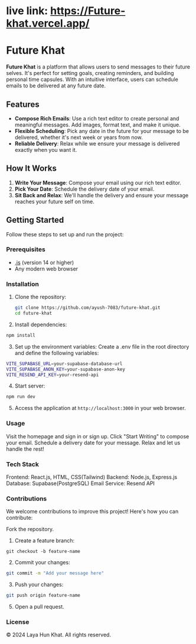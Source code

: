 # live link: https://Future-khat.vercel.app/

# Future Khat

**Future Khat** is a platform that allows users to send messages to their future selves. It's perfect for setting goals, creating reminders, and building personal time capsules. With an intuitive interface, users can schedule emails to be delivered at any future date.

## Features

- **Compose Rich Emails**: Use a rich text editor to create personal and meaningful messages. Add images, format text, and make it unique.
- **Flexible Scheduling**: Pick any date in the future for your message to be delivered, whether it's next week or years from now.
- **Reliable Delivery**: Relax while we ensure your message is delivered exactly when you want it.

## How It Works

1. **Write Your Message**: Compose your email using our rich text editor.
2. **Pick Your Date**: Schedule the delivery date of your email.
3. **Sit Back and Relax**: We'll handle the delivery and ensure your message reaches your future self on time.

## Getting Started

Follow these steps to set up and run the project:

### Prerequisites

- [.js](https://nodejs.org/) (version 14 or higher)
- Any modern web browser

### Installation

1. Clone the repository:
   ```bash
   git clone https://github.com/ayush-7083/future-khat.git
   cd future-khat
   
2. Install dependencies:
```bash
npm install
```

3. Set up the environment variables:
Create a .env file in the root directory and define the following variables:
```bash
VITE_SUPABASE_URL=your-supabase-database-url
VITE_SUPABASE_ANON_KEY=your-supabase-anon-key
VITE_RESEND_API_KEY=your-resend-api
```
4. Start server:
```bash
npm run dev
```
5. Access the application at ```http://localhost:3000``` in your web browser.

### Usage
Visit the homepage and sign in or sign up.
Click "Start Writing" to compose your email.
Schedule a delivery date for your message.
Relax and let us handle the rest!

### Tech Stack
Frontend: React.js, HTML, CSS(Tailwind)
Backend: Node.js, Express.js
Database: Supabase(PostgreSQL)
Email Service: Resend API


### Contributions
We welcome contributions to improve this project! Here's how you can contribute:

Fork the repository.
1. Create a feature branch:
```
git checkout -b feature-name
```
2. Commit your changes:
```bash
git commit -m "Add your message here"
```
3. Push your changes:
```bash
git push origin feature-name
```
5. Open a pull request.

### License
© 2024 Laya Hun Khat. All rights reserved.
